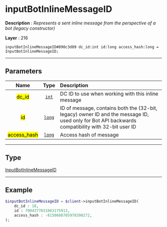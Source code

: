 # inputBotInlineMessageID

**Description** : *Represents a sent inline message from the perspective of a bot \(legacy constructor\)*

**Layer** : 216

```tl
inputBotInlineMessageID#890c3d89 dc_id:int id:long access_hash:long = InputBotInlineMessageID;
```

---

## Parameters

| Name | Type | Description |
| :---: | :---: | :--- |
| <mark>dc_id</mark> | [`int`](type/int) | DC ID to use when working with this inline message |
| <mark>id</mark> | [`long`](type/long) | ID of message, contains both the (32-bit, legacy) owner ID and the message ID, used only for Bot API backwards compatibility with 32-bit user ID |
| <mark>access_hash</mark> | [`long`](type/long) | Access hash of message |

---

## Type

[InputBotInlineMessageID](type/InputBotInlineMessageID)

---

## Example

```php
$inputBotInlineMessageID = $client->inputBotInlineMessageID(
	dc_id : 18,
	id : 7004377031063175913,
	access_hash : -8150608705978390272,
);
```